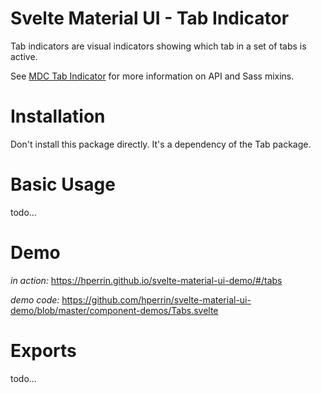 # Svelte Material UI - Tab Indicator

Tab indicators are visual indicators showing which tab in a set of tabs is active.

See [MDC Tab Indicator](https://material.io/develop/web/components/tabs/indicator/) for more information on API and Sass mixins.

# Installation

Don't install this package directly. It's a dependency of the Tab package.

# Basic Usage

todo...

# Demo

*in action:* https://hperrin.github.io/svelte-material-ui-demo/#/tabs

*demo code:* https://github.com/hperrin/svelte-material-ui-demo/blob/master/component-demos/Tabs.svelte

# Exports

todo...